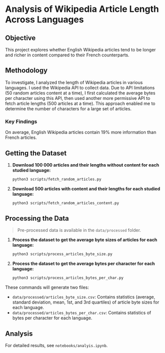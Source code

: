 # Analysis of Wikipedia Article Length Across Languages

## Objective

This project explores whether English Wikipedia articles tend to be longer and richer in content compared to their French counterparts.

## Methodology

To investigate, I analyzed the length of Wikipedia articles in various languages. I used the Wikipedia API to collect data. Due to API limitations (50 random articles content at a time), I first calculated the average bytes per character using this API, then used another more permissive API to fetch article lengths (500 articles at a time). This approach enabled me to determine the number of characters for a large set of articles.

### Key Findings

On average, English Wikipedia articles contain 19% more information than French articles.

## Getting the Dataset

1. **Download 100 000 articles and their lengths without content for each studied language:**
   ```bash
   python3 scripts/fetch_random_articles.py
   ```

2. **Download 500 articles with content and their lengths for each studied language:**
   ```bash
   python3 scripts/fetch_random_articles_content.py
   ```

## Processing the Data

> Pre-processed data is available in the `data/processed` folder.

1. **Process the dataset to get the average byte sizes of articles for each language:**
   ```bash
   python3 scripts/process_articles_byte_size.py
   ```

2. **Process the dataset to get the average bytes per character for each language:**
   ```bash
   python3 scripts/process_articles_bytes_per_char.py
   ```

These commands will generate two files:
- `data/processed/articles_byte_size.csv`: Contains statistics (average, standard deviation, mean, 1st, and 3rd quartiles) of article byte sizes for each language.
- `data/processed/articles_bytes_per_char.csv`: Contains statistics of bytes per character for each language.

## Analysis

For detailed results, see `notebooks/analyis.ipynb`.
